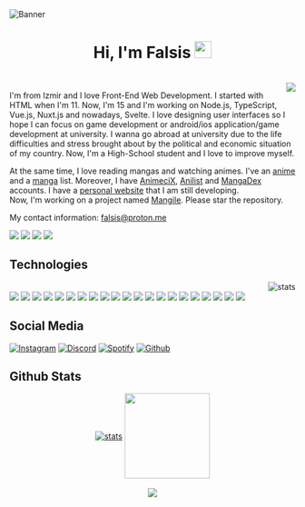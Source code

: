 <img src="https://cdn.discordapp.com/attachments/775822548519616562/989798953107210300/20220624_104706.png" alt="Banner" align="center">
<div class="Introduction" align="center"> 
<h1>Hi, I'm Falsis <img src="https://raw.githubusercontent.com/barbecue/barbecue/master/media/wave.gif" height="30" weight="30"></h1><br>
</div>
<a href="https://falsisdev.ga"><img align="right" src="https://lanyard-profile-readme.vercel.app/api/539843855567028227"></a>
<div class="about-me" align="left">

I'm from Izmir and I love Front-End Web Development.
I started with HTML when I'm 11.
Now, I'm 15 and I'm working on Node.js, TypeScript, Vue.js, Nuxt.js and nowadays, Svelte.
I love designing user interfaces so I hope I can focus on game development or android/ios application/game development at university.
I wanna go abroad at university due to the life difficulties and stress brought about by the political and economic situation of my country.
Now, I'm a High-School student and I love to improve myself.
 
At the same time, I love reading mangas and watching animes. I've an [anime](https://myanimelist.net/animelist/falsis) and a [manga](https://myanimelist.net/mangalist/falsis) list. Moreover, I have [AnimeciX](https://animecix.net/users/65384/), [Anilist](https://anilist.co/user/Falsis/) and [MangaDex](https://mangadex.org/user/b725b8b4-db9d-4c92-b7c6-6cdb0902da40) accounts.
I have a [personal website](https://falsis.ga) that I am still developing.<br/>
Now, I'm working on a project named [Mangile](https://github.com/falsisdev/mangile). Please star the repository.
 
My contact information: [falsis@proton.me](mailto:falsis@proton.me)
 
<a href="https://falsis.ga"><img src="https://img.shields.io/badge/os-Windows%2011-slateblue"></a> <a href="https://discord.com/users/539843855567028227"><img src="https://img.shields.io/badge/Falsis%230002-5865F2?style=flat&logo=discord&logoColor=white"></a> <a href="https://falsis.ga"><img src="https://img.shields.io/badge/Website-D14836?&color=57F287"></a> <a href="https://github.com/falsisdev"><img src="https://komarev.com/ghpvc/?username=falsisdev"></a>
</div>
<h2> Technologies </h2> 
<img align="right" src="https://github-readme-stats.vercel.app/api/top-langs/?username=falsisdev&theme=vue-dark&layout=compact" alt="stats"/>
<div class="technologies" align="left"><br>
<a href="https://en.wikipedia.org/wiki/HTML5"><img src="https://img.shields.io/badge/HTML-323330?style=for-the-badge&logo=html5"></a> <!----> <a href="https://en.wikipedia.org/wiki/CSS"><img src="https://img.shields.io/badge/CSS-323330?style=for-the-badge&logo=css3&logoColor=2965f1"></a> <!----> <a href="https://tailwindcss.com/"><img src="https://img.shields.io/badge/TailwindCSS-323330?style=for-the-badge&logo=tailwindcss"></a> <!----> <a href="https://javascript.info/"><img src="https://img.shields.io/badge/JavaScript-323330?style=for-the-badge&logo=javascript"></a> <!----> <a href="https://nodejs.org/en/"><img src="https://img.shields.io/badge/Nodejs-323330?style=for-the-badge&logo=node.js"></a> <!----> <a href="https://www.npmjs.com/"><img src="https://img.shields.io/badge/NPM-323330?style=for-the-badge&logo=npm"></a> <!----> <a href="https://yarnpkg.com/"><img src="https://img.shields.io/badge/Yarn-323330?style=for-the-badge&logo=yarn"></a> <!----> <a href="https://www.typescriptlang.org/"><img src="https://img.shields.io/badge/TypeScript-323330?style=for-the-badge&logo=typescript"></a> <!----> <a href="https://vuejs.org/"><img src="https://img.shields.io/badge/Vuejs-323330?style=for-the-badge&logo=vue.js"></a> <!----> <a href="https://nuxt.com/"><img src="https://img.shields.io/badge/Nuxtjs-323330?style=for-the-badge&logo=nuxt.js"></a> <!----> <a href="https://svelte.dev/"><img src="https://img.shields.io/badge/Svelte-323330?style=for-the-badge&logo=svelte"></a> <!----> <a href="https://expressjs.com/"><img src="https://img.shields.io/badge/Express-323330?style=for-the-badge&logo=express"></a> <!----> <a href="https://go.dev/"><img src="https://img.shields.io/badge/GO-323330?style=for-the-badge&logo=go"></a> <!----> <a href="https://git-scm.com/"><img src="https://img.shields.io/badge/GIT-323330?style=for-the-badge&logo=git"></a> <!----> <a href="https://github.com/"><img src="https://img.shields.io/badge/Github-323330?style=for-the-badge&logo=github"></a> <!----> <a href="discord.com"><img src="https://img.shields.io/badge/Discord-323330?style=for-the-badge&logo=discord"></a> <!----> <a href="https://open.spotify.com/user/315l5ib3a4fd2obidm76lipspxji"><img src="https://img.shields.io/badge/Spotify-323330?style=for-the-badge&logo=spotify"></a> <!----> <a href="https://www.crunchyroll.com/"><img src="https://img.shields.io/badge/Crunchyroll-323330?style=for-the-badge&logo=crunchyroll"></a> <!----> <a href="https://code.visualstudio.com/"><img src="https://img.shields.io/badge/Visual%20Studio%20Code-323330?style=for-the-badge&logo=visualstudiocode&logoColor=blue"></a> <!----> <a href="https://www.mozilla.org/tr/firefox/developer/"><img src="https://img.shields.io/badge/Firefox-323330?style=for-the-badge&logo=firefox"></a> <!----> <a href="https://www.microsoft.com/tr-tr/software-download/windows11"><img src="https://img.shields.io/badge/Windows%2011-323330?style=for-the-badge&logo=windows11&logoColor=blue"></a>
</div>
<div class="social">
 <h2> Social Media </h2> 
 <a href="https://instagram.com/falsisdev"><img src="https://img.shields.io/badge/falsisdev-323330.svg?&style=for-the-badge&logo=instagram&logoColor=white" alt="Instagram"></a> <a href="https://discord.com/users/539843855567028227"><img src="https://img.shields.io/badge/Falsis%20-323330.svg?&style=for-the-badge&logo=discord&logoColor=white" alt="Discord"></a> <a href="https://open.spotify.com/user/315l5ib3a4fd2obidm76lipspxji?si=0dbe8cea814847f9"><img src="https://img.shields.io/badge/Falsis%20-323330.svg?&style=for-the-badge&logo=spotify&logoColor=white" alt="Spotify"></a> <a href="https://github.com/falsisdev"><img src="https://img.shields.io/badge/FalsisDev%20-323330.svg?&style=for-the-badge&logo=github&logoColor=white" alt="Github"></a>
 </div>
 <h2> Github Stats </h2>
<div class="stats" align="center"> 
<a href="https://github.com/falsisdev"><img align="center" src="https://github-readme-stats.vercel.app/api?username=falsisdev&show_icons=true&theme=vue-dark" alt="stats"/></a>
<a href="https://falsis.ga"><img align="center" src="[https://github-readme-streak-stats.herokuapp.com/?user=falsisdev&theme=react](https://github-profile-trophy.vercel.app/?username=falsisdev&theme=onedark&column=7)" width="%100" height="150px"/></a><br><br>
<a href="https://falsis.ga"><img align="center" src="https://github-profile-trophy.vercel.app/?username=falsisdev&theme=discord&column=7&no-frame=true"></a><br><br>
<!--<a href="https://github.com/falsisdev"><img align="center" width="775" src="https://activity-graph.herokuapp.com/graph?username=falsisdev&bg_color=0D1117&color=5BCDEC&line=5BCDEC&point=FFFFFF&hide_border=true"></a>-->
</div>

